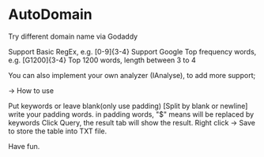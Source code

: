 # AutoDomain
Try different domain name via Godaddy

Support Basic RegEx, e.g. [0-9]{3-4}
Support Google Top frequency words, e.g. [G1200]{3-4} Top 1200 words, length between 3 to 4

You can also implement your own analyzer (IAnalyse), to add more support;

-> How to use

Put keywords or leave blank(only use padding) [Split by blank or newline]
write your padding words.
in padding words, "$" means will be replaced by keywords
Click Query, the result tab will show the result.
Right click -> Save to store the table into TXT file.

Have fun.
